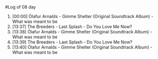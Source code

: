 #Log of 08 day

1. [00:00] Ólafur Arnalds - Gimme Shelter (Original Soundtrack Album) - What was meant to be
1. [13:37] The Breeders - Last Splash - Do You Love Me Now?
1. [13:38] Ólafur Arnalds - Gimme Shelter (Original Soundtrack Album) - What was meant to be
1. [13:39] The Breeders - Last Splash - Do You Love Me Now?
1. [13:40] Ólafur Arnalds - Gimme Shelter (Original Soundtrack Album) - What was meant to be

